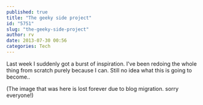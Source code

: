 ```yaml
---
published: true
title: "The geeky side project"
id: "5751"
slug: "the-geeky-side-project"
author: rv
date: 2013-07-30 00:56
categories: Tech
---
```

Last week I suddenly got a burst of inspiration. I've been redoing the whole thing from scratch purely because I can. Still no idea what this is going to become..

(The image that was here is lost forever due to blog migration. sorry everyone!)